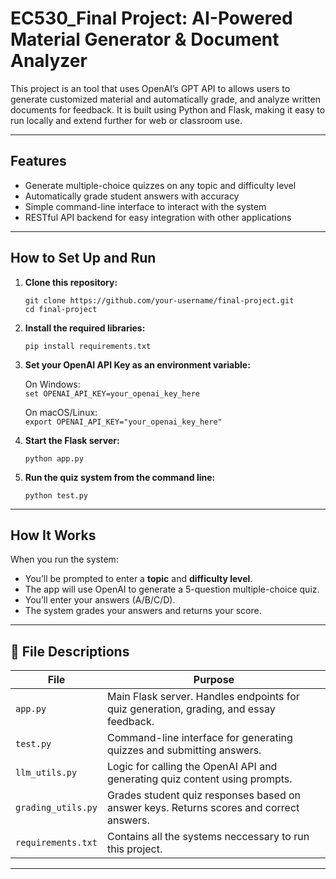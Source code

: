 # EC530_Final Project: AI-Powered Material Generator & Document Analyzer

This project is an tool that uses OpenAI’s GPT API to allows users to generate customized material and automatically grade, and analyze written documents for feedback. It is built using Python and Flask, making it easy to run locally and extend further for web or classroom use.

---

## Features

- Generate multiple-choice quizzes on any topic and difficulty level  
- Automatically grade student answers with accuracy  
- Simple command-line interface to interact with the system  
- RESTful API backend for easy integration with other applications  

---

## How to Set Up and Run

1. **Clone this repository:**

   `git clone https://github.com/your-username/final-project.git`  
   `cd final-project`

2. **Install the required libraries:**

   `pip install requirements.txt`

3. **Set your OpenAI API Key as an environment variable:**

   On Windows:  
   `set OPENAI_API_KEY=your_openai_key_here`

   On macOS/Linux:  
   `export OPENAI_API_KEY="your_openai_key_here"`

5. **Start the Flask server:**

   `python app.py`

6. **Run the quiz system from the command line:**

   `python test.py`

---

## How It Works

When you run the system:

- You’ll be prompted to enter a **topic** and **difficulty level**.  
- The app will use OpenAI to generate a 5-question multiple-choice quiz.  
- You’ll enter your answers (A/B/C/D).  
- The system grades your answers and returns your score.  

---

## 📂 File Descriptions

| File               | Purpose |
|--------------------|---------|
| `app.py`           | Main Flask server. Handles endpoints for quiz generation, grading, and essay feedback. |
| `test.py`          | Command-line interface for generating quizzes and submitting answers. |
| `llm_utils.py`     | Logic for calling the OpenAI API and generating quiz content using prompts. |
| `grading_utils.py` | Grades student quiz responses based on answer keys. Returns scores and correct answers. |
| `requirements.txt` | Contains all the systems neccessary to run this project. |

---
